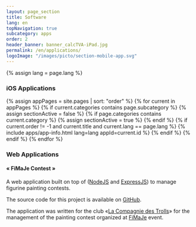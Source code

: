 ```yaml
---
layout: page_section
title: Software
lang: en
topNavigation: true
subcategory: apps
order: 2
header_banner: banner_calcTVA-iPad.jpg
permalink: /en/applications/
logoImage: "/images/picto/section-mobile-app.svg"
---
```


{% assign lang = page.lang %}

### iOS Applications

{% assign appPages = site.pages | sort: "order" %}
{% for current in appPages %}
    {% if current.categories contains page.subcategory %}
        {%  assign sectionActive = false %}
        {% if page.categories contains current.category %}
            {%  assign sectionActive = true %}
        {% endif %}
        {% if current.order != -1 and current.title and current.lang == page.lang %}
            {% include apps/app-info.html lang=lang appId=current.id %}
        {% endif %}
    {% endif %}
{% endfor %}


### Web Applications

#### « FiMaJe Contest »

A web application built on top of ([NodeJS](http://nodejs.org/) 
and [ExpressJS](http://expressjs.com/)) to manage figurine painting
contests.

The source code for this project is available on 
[GitHub](https://github.com/sylvaingml/FiMaJe-concours).

The application was written for the club 
«[La Compagnie des Trolls](http://LaCompagnieDesTrolls.fr/)» 
for the management of the painting contest organized at 
[FiMaJe](http://FiMaJe.fr) event.
